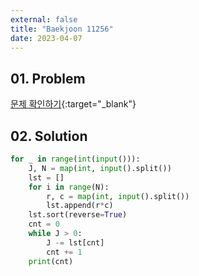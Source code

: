 ```yaml
---
external: false
title: "Baekjoon 11256"
date: 2023-04-07
---
```


## 01. Problem

[문제 확인하기](https://www.acmicpc.net/problem/11256){:target="_blank"}

## 02. Solution

```Python
for _ in range(int(input())):
    J, N = map(int, input().split())
    lst = []
    for i in range(N):
        r, c = map(int, input().split())
        lst.append(r*c)
    lst.sort(reverse=True)
    cnt = 0
    while J > 0:
        J -= lst[cnt]
        cnt += 1
    print(cnt)
```
